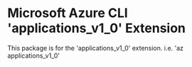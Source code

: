 Microsoft Azure CLI 'applications_v1_0' Extension
==========================================

This package is for the 'applications_v1_0' extension.
i.e. 'az applications_v1_0'
